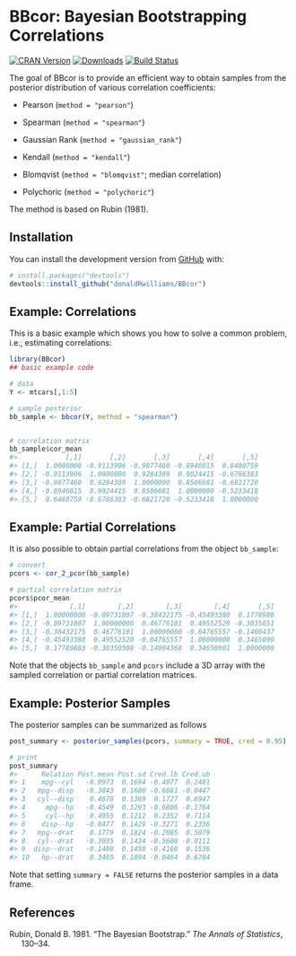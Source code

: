 
<!-- README.md is generated from README.Rmd. Please edit that file -->

# **BBcor**: Bayesian Bootstrapping Correlations

[![CRAN
Version](http://www.r-pkg.org/badges/version/BBcor)](https://cran.r-project.org/package=BBcor)
[![Downloads](https://cranlogs.r-pkg.org/badges/BBcor)](https://cran.r-project.org/package=BBcor)
[![Build
Status](https://travis-ci.org/donaldRwilliams/BBcor.svg?branch=master)](https://travis-ci.org/donaldRwilliams/BBcor)

The goal of BBcor is to provide an efficient way to obtain samples from
the posterior distribution of various correlation coefficients:

-   Pearson (`method = "pearson"`)

-   Spearman (`method = "spearman"`)

-   Gaussian Rank (`method = "gaussian_rank"`)

-   Kendall (`method = "kendall"`)

-   Blomqvist (`method = "blomqvist"`; median correlation)

-   Polychoric (`method = "polychoric"`)

The method is based on Rubin (1981).

## Installation

<!-- You can install the released version of BBcor from [CRAN](https://CRAN.R-project.org) with: -->
<!-- ``` r -->
<!-- install.packages("BBcor") -->
<!-- ``` -->

You can install the development version from
[GitHub](https://github.com/) with:

``` r
# install.packages("devtools")
devtools::install_github("donaldRwilliams/BBcor")
```

## Example: Correlations

This is a basic example which shows you how to solve a common problem,
i.e., estimating correlations:

``` r
library(BBcor)
## basic example code

# data
Y <- mtcars[,1:5]

# sample posterior
bb_sample <- bbcor(Y, method = "spearman")


# correlation matrix
bb_sample$cor_mean
#>            [,1]       [,2]       [,3]       [,4]       [,5]
#> [1,]  1.0000000 -0.9113906 -0.9077460 -0.8946015  0.6480759
#> [2,] -0.9113906  1.0000000  0.9284389  0.9024415 -0.6786383
#> [3,] -0.9077460  0.9284389  1.0000000  0.8506681 -0.6821720
#> [4,] -0.8946015  0.9024415  0.8506681  1.0000000 -0.5233418
#> [5,]  0.6480759 -0.6786383 -0.6821720 -0.5233418  1.0000000
```

## Example: Partial Correlations

It is also possible to obtain partial correlations from the object
`bb_sample`:

``` r
# convert
pcors <- cor_2_pcor(bb_sample)

# partial correlation matrix
pcors$pcor_mean
#>             [,1]        [,2]        [,3]        [,4]       [,5]
#> [1,]  1.00000000 -0.09731807 -0.38432175 -0.45493380  0.1778988
#> [2,] -0.09731807  1.00000000  0.46776101  0.49552520 -0.3035051
#> [3,] -0.38432175  0.46776101  1.00000000 -0.04765557 -0.1400437
#> [4,] -0.45493380  0.49552520 -0.04765557  1.00000000  0.3465090
#> [5,]  0.17789883 -0.30350508 -0.14004368  0.34650901  1.0000000
```

Note that the objects `bb_sample` and `pcors` include a 3D array with
the sampled correlation or partial correlation matrices.

## Example: Posterior Samples

The posterior samples can be summarized as follows

``` r
post_summary <- posterior_samples(pcors, summary = TRUE, cred = 0.95)

# print
post_summary
#>      Relation Post.mean Post.sd Cred.lb Cred.ub
#> 1    mpg--cyl   -0.0973  0.1694 -0.4077  0.2481
#> 2   mpg--disp   -0.3843  0.1600 -0.6681 -0.0447
#> 3   cyl--disp    0.4678  0.1369  0.1727  0.6947
#> 4     mpg--hp   -0.4549  0.1293 -0.6806 -0.1764
#> 5     cyl--hp    0.4955  0.1212  0.2352  0.7114
#> 6    disp--hp   -0.0477  0.1429 -0.3271  0.2336
#> 7   mpg--drat    0.1779  0.1824 -0.2005  0.5079
#> 8   cyl--drat   -0.3035  0.1434 -0.5600 -0.0111
#> 9  disp--drat   -0.1400  0.1458 -0.4160  0.1536
#> 10   hp--drat    0.3465  0.1894 -0.0464  0.6764
```

Note that setting `summary = FALSE` returns the posterior samples in a
data frame.

## References

<div id="refs" class="references csl-bib-body hanging-indent">

<div id="ref-rubin1981bayesian" class="csl-entry">

Rubin, Donald B. 1981. “The Bayesian Bootstrap.” *The Annals of
Statistics*, 130–34.

</div>

</div>
